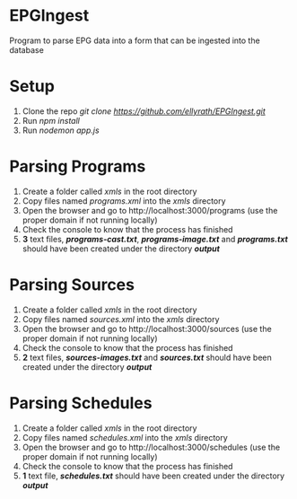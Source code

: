 # EPGIngest
Program to parse EPG data into a form that can be ingested into the database

# Setup
1. Clone the repo _git clone https://github.com/ellyrath/EPGIngest.git_
2. Run _npm install_
3. Run _nodemon app.js_

# Parsing Programs
1. Create a folder called _xmls_ in the root directory
2. Copy files named _programs.xml_ into the _xmls_ directory
3. Open the browser and go to http://localhost:3000/programs (use the proper domain if not running locally)
4. Check the console to know that the process has finished
5. **3** text files, _**programs-cast.txt**_, _**programs-image.txt**_ and _**programs.txt**_ should have been created under the directory _**output**_

# Parsing Sources
1. Create a folder called _xmls_ in the root directory
2. Copy files named _sources.xml_ into the _xmls_ directory
3. Open the browser and go to http://localhost:3000/sources (use the proper domain if not running locally)
4. Check the console to know that the process has finished
5. **2** text files, _**sources-images.txt**_ and _**sources.txt**_ should have been created under the directory _**output**_

# Parsing Schedules
1. Create a folder called _xmls_ in the root directory
2. Copy files named _schedules.xml_ into the _xmls_ directory
3. Open the browser and go to http://localhost:3000/schedules (use the proper domain if not running locally)
4. Check the console to know that the process has finished
5. **1** text file, _**schedules.txt**_ should have been created under the directory _**output**_
